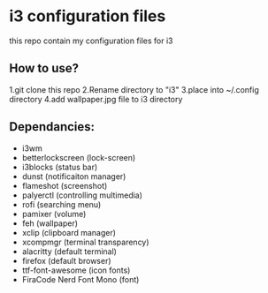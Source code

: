 # i3 configuration files
this repo contain my configuration files for i3

## How to use?
1.git clone this repo
2.Rename directory to "i3"
3.place into ~/.config directory
4.add wallpaper.jpg file to i3 directory

## Dependancies:
- i3wm 
- betterlockscreen (lock-screen)
- i3blocks (status bar)
- dunst (notificaiton manager)
- flameshot (screenshot)
- palyerctl (controlling multimedia)
- rofi (searching menu)
- pamixer (volume)
- feh (wallpaper)
- xclip (clipboard manager)
- xcompmgr (terminal transparency)
- alacritty (default terminal)
- firefox (default browser)
- ttf-font-awesome (icon fonts) 
- FiraCode Nerd Font Mono (font)
